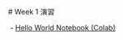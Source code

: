  # Week 1 演習

  - [Hello World Notebook (Colab)](https://colab.research.google.com/drive/1Rh0kNF90Qf-6vrIFDsRLnZyYb0B_SNPE?usp=sharing)
